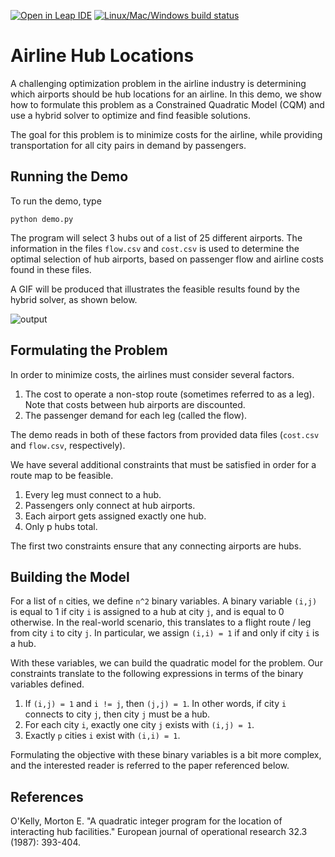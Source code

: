 [![Open in Leap IDE](
  https://cdn-assets.cloud.dwavesys.com/shared/latest/badges/leapide.svg)](
  https://ide.dwavesys.io/#https://github.com/dwave-examples/airline-hubs)
[![Linux/Mac/Windows build status](
  https://circleci.com/gh/dwave-examples/airline-hubs.svg?style=shield)](
  https://circleci.com/gh/dwave-examples/airline-hubs)

# Airline Hub Locations

A challenging optimization problem in the airline industry is determining which
airports should be hub locations for an airline. In this demo, we show how to
formulate this problem as a Constrained Quadratic Model (CQM) and use a hybrid
solver to optimize and find feasible solutions.

The goal for this problem is to minimize costs for the airline, while providing
transportation for all city pairs in demand by passengers.

## Running the Demo

To run the demo, type

`python demo.py`

The program will select 3 hubs out of a list of 25 different airports. The
information in the files `flow.csv` and `cost.csv` is used to determine the
optimal selection of hub airports, based on passenger flow and airline costs
found in these files.

A GIF will be produced that illustrates the feasible results found by the
hybrid solver, as shown below.

![output](readme_imgs/airline-hubs.gif)

## Formulating the Problem

In order to minimize costs, the airlines must consider several factors.

 1. The cost to operate a non-stop route (sometimes referred to as a leg). Note
that costs between hub airports are discounted.  
 2. The passenger demand for each leg (called the flow).

The demo reads in both of these factors from provided data files (`cost.csv`
and `flow.csv`, respectively).

We have several additional constraints that must be satisfied in order for a
route map to be feasible.

 1. Every leg must connect to a hub.  
 2. Passengers only connect at hub airports.  
 3. Each airport gets assigned exactly one hub.
 4. Only p hubs total.

The first two constraints ensure that any connecting airports are hubs.

## Building the Model

For a list of `n` cities, we define `n^2` binary variables. A binary variable
`(i,j)` is equal to 1 if city `i` is assigned to a hub at city `j`, and is
equal to 0 otherwise. In the real-world scenario, this translates to a flight
route / leg from city `i` to city `j`. In particular, we assign `(i,i) = 1` if
and only if city `i` is a hub.

With these variables, we can build the quadratic model for the problem. Our
constraints translate to the following expressions in terms of the binary
variables defined.

 1. If `(i,j) = 1` and `i != j`, then `(j,j) = 1`. In other words, if city `i`
 connects to city `j`, then city `j` must be a hub.
 2. For each city `i`, exactly one city `j` exists with `(i,j) = 1`.
 3. Exactly `p` cities `i` exist with `(i,i) = 1`.

Formulating the objective with these binary variables is a bit more complex,
and the interested reader is referred to the paper referenced below.

## References

O'Kelly, Morton E. "A quadratic integer program for the location of interacting
hub facilities." European journal of operational research 32.3 (1987): 393-404.
